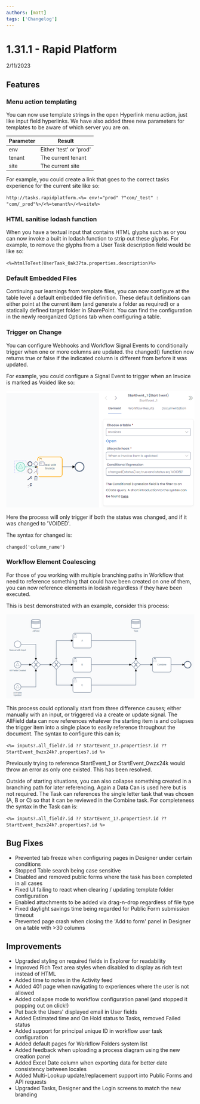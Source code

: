 ```yaml
---
authors: [matt]
tags: ['Changelog']
---
```


# 1.31.1 - Rapid Platform
2/11/2023

## Features

### Menu action templating

You can now use template strings in the open Hyperlink menu action, just like input field hyperlinks. We have also added three new parameters for templates to be aware of which server you are on. 

| Parameter | Result |
| --- | --- |
| env | Either 'test' or 'prod' |
| tenant | The current tenant |
| site | The current site |

For example, you could create a link that goes to the correct tasks experience for the current site like so:

`http://tasks.rapidplatform.<%= env!="prod" ?"com/_test" : "com/_prod"%>/<%=tenant%>/<%=site%>`

### HTML sanitise lodash function

When you have a textual input that contains HTML glyphs such as  or you can now invoke a built in lodash function to strip out these glyphs. For example, to remove the glyphs from a User Task description field would be like so:

`<%=htmlToText(UserTask_0ak37ta.properties.description)%>`

### Default Embedded Files

Continuing our learnings from template files, you can now configure at the table level a default embedded file definition. These default definitions can either point at the current item (and generate a folder as required) or a statically defined target folder in SharePoint. You can find the configuration in the newly reorganized Options tab when configuring a table.

### Trigger on Change

You can configure Webhooks and Workflow Signal Events to conditionally trigger when one or more columns are updated. the changed() function now returns true or false if the indicated column is different from before it was updated.

For example, you could configure a Signal Event to trigger when an Invoice is marked as Voided like so:

![Changed condition in trigger event](<Changed condition in trigger event.png>)

Here the process will only trigger if both the status was changed, and if it was changed to 'VOIDED'.

The syntax for changed is:

`changed('column_name')`

### Workflow Element Coalescing

For those of you working with multiple branching paths in Workflow that need to reference something that could have been created on one of them, you can now reference elements in lodash regardless if they have been executed.

This is best demonstrated with an example, consider this process:

![Workflow collapsing to a single task](<Workflow collapsing to a single task.png>)

This process could optionally start from three difference causes; either manually with an input, or triggered via a create or update signal. The AllField data can now references whatever the starting item is and collapses the trigger item into a single place to easily reference throughout the document. The syntax to configure this can is;

`<%= inputs?.all_field?.id ?? StartEvent_1?.properties?.id ?? StartEvent_0wzx24k?.properties?.id %>`

Previously trying to reference StartEvent_1 or StartEvent_0wzx24k would throw an error as only one existed. This has been resolved.

Outside of starting situations, you can also collapse something created in a branching path for later referencing. Again a Data Can is used here but is not required. The Task can references the single letter task that was chosen (A, B or C) so that it can be reviewed in the Combine task. For completeness the syntax in the Task can is:

`<%= inputs?.all_field?.id ?? StartEvent_1?.properties?.id ?? StartEvent_0wzx24k?.properties?.id %>`

## Bug Fixes

- Prevented tab freeze when configuring pages in Designer under certain conditions
- Stopped Table search being case sensitive
- Disabled and removed public forms where the task has been completed in all cases
- Fixed UI failing to react when clearing / updating template folder configuration
- Enabled attachments to be added via drag-n-drop regardless of file type
- Fixed daylight savings time being regarded for Public Form submission timeout
- Prevented page crash when closing the 'Add to form' panel in Designer on a table with >30 columns

## Improvements

- Upgraded styling on required fields in Explorer for readability
- Improved Rich Text area styles when disabled to display as rich text instead of HTML
- Added time to notes in the Activity feed
- Added 401 page when navigating to experiences where the user is not allowed
- Added collapse mode to workflow configuration panel (and stopped it popping out on click!)
- Put back the Users' displayed email in User fields
- Added Estimated time and On Hold status to Tasks, removed Failed status
- Added support for principal unique ID in workflow user task configuration
- Added default pages for Workflow Folders system list
- Added feedback when uploading a process diagram using the new creation panel
- Added Excel Date column when exporting data for better date consistency between locales
- Added Multi-Lookup update/replacement support into Public Forms and API requests
- Upgraded Tasks, Designer and the Login screens to match the new branding